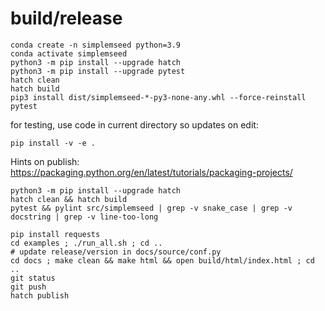 
# build/release
```
conda create -n simplemseed python=3.9
conda activate simplemseed
python3 -m pip install --upgrade hatch
python3 -m pip install --upgrade pytest
hatch clean
hatch build
pip3 install dist/simplemseed-*-py3-none-any.whl --force-reinstall
pytest

```

for testing, use code in current directory so updates on edit:
```
pip install -v -e .
```

Hints on publish:
https://packaging.python.org/en/latest/tutorials/packaging-projects/

```
python3 -m pip install --upgrade hatch
hatch clean && hatch build
pytest && pylint src/simplemseed | grep -v snake_case | grep -v docstring | grep -v line-too-long

pip install requests
cd examples ; ./run_all.sh ; cd ..
# update release/version in docs/source/conf.py
cd docs ; make clean && make html && open build/html/index.html ; cd ..
git status
git push
hatch publish
```
